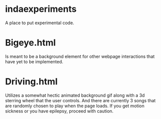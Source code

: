 # indaexperiments
A place to put experimental code.

# Bigeye.html 
Is meant to be a background element for other webpage interactions that have yet to be implemented.

# Driving.html 
Utilizes a somewhat hectic animated background gif along with a 3d sterring wheel that the user controls. And there are currently 3 songs that are randomly chosen to play when the page loads. If you get motion sickness or you have epilepsy, proceed with caution.
